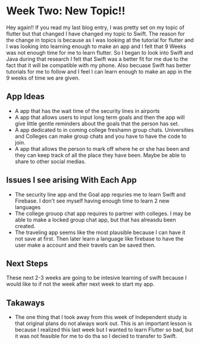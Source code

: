 # Week Two: New Topic!!

Hey again!! If you read my last blog entry, I was pretty set on my topic of flutter but that changed 
I have changed my topic to Swift. The reason for the change in topics is because as I was looking at the 
tutorial for flutter and I was looking into learning enough to make an app and I felt that 9 Weeks was not enough time 
for me to learn flutter. So I began to look into Swift and Java during that research I felt that Swift was a better fit for me due to the fact 
that it will be compatible with my phone. Also becuase Swift has better tutorials for me to follow and I feel I can learn enough to make an app in the 9 weeks of time we are given. 


## App Ideas
 
* A app that has the wait time of the security lines in airports
* A app that allows users to input long term goals and then the app will give little gentle reminders about the goals that the person has set.
* A app dedicated to in coming college freshamn group chats. Universities and Colleges can make group chats and you have to have the code to join.
* A app that allows the person to mark off where he or she has been and they can keep track of all the place they have been. Maybe be able to share to other social medias. 

## Issues I see arising With Each App 

* The security line app and the Goal app requries me to learn Swift and Firebase. I don't see myself having enough time to learn 2 new languages
* The college grouop chat app requires to partner with colleges. I may be able to make a locked group chat app, but that has alreasdu been created. 
* The traveling app seems like the most plausible because I can have it not save at first. Then later learn a language like firebase to have the user make a account and their travels can be saved then. 

## Next Steps

These next 2-3 weeks are going to be intesive learning of swift because I would like to if not the week after next week to start my app. 

## Takaways
* The one thing that I took away from this week of Independent study is that original plans do not always work out. 
This is an important lesson is because I realized this last week but I wanted to learn Flutter so bad, but it was not feasible for me to do tha
so I decied to transfer to Swift. 